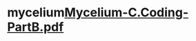 # mycelium[Mycelium-C.Coding-PartB.pdf](https://github.com/nimisha-sen/mycelium/files/11502070/Mycelium-C.Coding-PartB.pdf)
